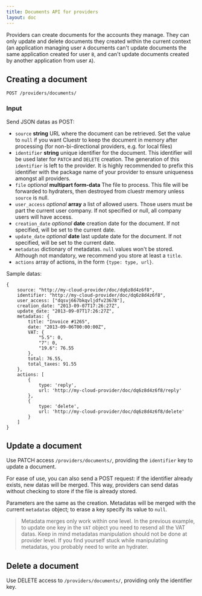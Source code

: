 ```yaml
---
title: Documents API for providers
layout: doc
---
```


Providers can create documents for the accounts they manage.
They can only update and delete documents they created within the current context (an application managing user `A` documents can't update documents the same application created for user `B`, and can't update documents created by another application from user `A`).


## Creating a document

`POST /providers/documents/`

### Input
Send JSON datas as POST:

- `source` **string** URL where the document can be retrieved. Set the value to `null` if you want Cluestr to keep the document in memory after processing (for non-bi-directional providers, e.g. for local files)
- `identifier` **string** unique identifier for the document. This identifier will be used later for `PATCH` and `DELETE` creation. The generation of this `identifier` is left to the provider. It is highly recommended to prefix this identifier with the package name of your provider to ensure uniqueness amongst all providers.
- `file` _optional_ **multipart form-data** The file to process. This file will be forwarded to hydraters, then destroyed from cluestr memory unless `source` is null.
- `user_access` _optional_ **array** a list of allowed users. Those users must be part the current user company. If not specified or null, all company users will have access.
- `creation_date` _optional_ **date** creation date for the document. If not specified, will be set to the current date.
- `update_date` _optional_ **date** last update date for the document. If not specified, will be set to the current date.
- `metadatas` dictionary of metadatas. `null` values won't be stored. Although not mandatory, we recommend you store at least a `title`.
- `actions` array of actions, in the form `{type: type, url}`.

Sample datas:

	{
		source: "http://my-cloud-provider/doc/dq6z8d4z6f8",
		identifier: "http://my-cloud-provider/doc/dq6z8d4z6f8",
		user_access: ["dqsvj667bkqvljdfv23678"],
		creation_date: "2013-09-07T17:26:27Z",
		update_date: "2013-09-07T17:26:27Z",
		metadatas: {
			title: "Invoice #1265",
			date: "2013-09-06T00:00:00Z",
			VAT: {
				"5.5": 0,
				"7": 0,
				"19.6": 76.55
			},
			total: 76.55,
			total_taxes: 91.55
		},
		actions: [
			{
				type: 'reply',
				url: 'http://my-cloud-provider/doc/dq6z8d4z6f8/reply'
			},
			{
				type: 'delete',
				url: 'http://my-cloud-provider/doc/dq6z8d4z6f8/delete'
			}
		]
	}

## Update a document
Use PATCH access `/providers/documents/`, providing the `identifier` key to update a document.

For ease of use, you can also send a POST request: if the identifier already exists, new datas will be merged. This way, providers can send datas without checking to store if the file is already stored.

Parameters are the same as the creation. Metadatas will be merged with the current `metadatas` object; to erase a key specify its value to `null`.

> Metadata merges only work within one level. In the previous example, to update one key in the `VAT` object you need to resend all the VAT datas.
> Keep in mind metadatas manipulation should not be done at provider level. If you find yourself stuck while manipulating metadatas, you probably need to write an hydrater.

## Delete a document
Use DELETE access to `/providers/documents/`, providing only the identifier key.
